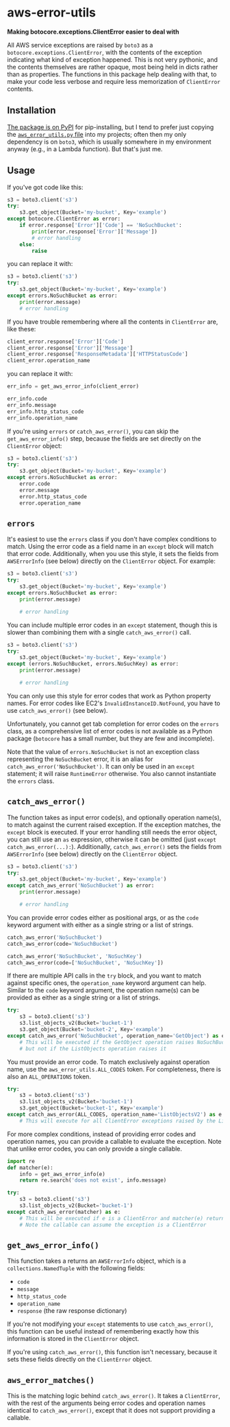 # aws-error-utils
**Making botocore.exceptions.ClientError easier to deal with**

All AWS service exceptions are raised by `boto3` as a `botocore.exceptions.ClientError`, with the contents of the exception indicating what kind of exception happened.
This is not very pythonic, and the contents themselves are rather opaque, most being held in dicts rather than as properties.
The functions in this package help dealing with that, to make your code less verbose and require less memorization of `ClientError` contents.

## Installation

[The package is on PyPI](https://pypi.org/project/aws-error-utils/) for pip-installing, but I tend to prefer just copying the [`aws_error_utils.py` file](https://raw.githubusercontent.com/benkehoe/aws-error-utils/master/aws_error_utils.py) into my projects; often then my only dependency is on `boto3`, which is usually somewhere in my environment anyway (e.g., in a Lambda function). But that's just me.

## Usage
If you've got code like this:

```python
s3 = boto3.client('s3')
try:
    s3.get_object(Bucket='my-bucket', Key='example')
except botocore.ClientError as error:
    if error.response['Error']['Code'] == 'NoSuchBucket':
        print(error.response['Error']['Message'])
        # error handling
    else:
        raise
```

you can replace it with:

```python
s3 = boto3.client('s3')
try:
    s3.get_object(Bucket='my-bucket', Key='example')
except errors.NoSuchBucket as error:
    print(error.message)
    # error handling
```

If you have trouble remembering where all the contents in `ClientError` are, like these:

```python
client_error.response['Error']['Code']
client_error.response['Error']['Message']
client_error.response['ResponseMetadata']['HTTPStatusCode']
client_error.operation_name
```

you can replace it with:

```python
err_info = get_aws_error_info(client_error)

err_info.code
err_info.message
err_info.http_status_code
err_info.operation_name
```

If you're using `errors` or `catch_aws_error()`, you can skip the `get_aws_error_info()` step, because the fields are set directly on the `ClientError` object:

```python
s3 = boto3.client('s3')
try:
    s3.get_object(Bucket='my-bucket', Key='example')
except errors.NoSuchBucket as error:
    error.code
    error.message
    error.http_status_code
    error.operation_name
```

## `errors`
It's easiest to use the `errors` class if you don't have complex conditions to match.
Using the error code as a field name in an `except` block will match that error code.
Additionally, when you use this style, it sets the fields from `AWSErrorInfo` (see below) directly on the `ClientError` object.
For example:

```python
s3 = boto3.client('s3')
try:
    s3.get_object(Bucket='my-bucket', Key='example')
except errors.NoSuchBucket as error:
    print(error.message)

    # error handling
```

You can include multiple error codes in an `except` statement, though this is slower than combining them with a single `catch_aws_error()` call.

```python
s3 = boto3.client('s3')
try:
    s3.get_object(Bucket='my-bucket', Key='example')
except (errors.NoSuchBucket, errors.NoSuchKey) as error:
    print(error.message)

    # error handling
```

You can only use this style for error codes that work as Python property names.
For error codes like EC2's `InvalidInstanceID.NotFound`, you have to use `catch_aws_error()` (see below).

Unfortunately, you cannot get tab completion for error codes on the `errors` class, as a comprehensive list of error codes is not available as a Python package (`botocore` has a small number, but they are few and incomplete).

Note that the value of `errors.NoSuchBucket` is not an exception class representing the `NoSuchBucket` error, it is an alias for `catch_aws_error('NoSuchBucket')`.
It can only be used in an `except` statement; it will raise `RuntimeError` otherwise.
You also cannot instantiate the `errors` class.

## `catch_aws_error()`
The function takes as input error code(s), and optionally operation name(s), to match against the current raised exception. If the exception matches, the `except` block is executed.
If your error handling still needs the error object, you can still use an `as` expression, otherwise it can be omitted (just `except catch_aws_error(...):`).
Additionally, `catch_aws_error()` sets the fields from `AWSErrorInfo` (see below) directly on the `ClientError` object.

```python
s3 = boto3.client('s3')
try:
    s3.get_object(Bucket='my-bucket', Key='example')
except catch_aws_error('NoSuchBucket') as error:
    print(error.message)

    # error handling
```

You can provide error codes either as positional args, or as the `code` keyword argument with either as a single string or a list of strings.

```python
catch_aws_error('NoSuchBucket')
catch_aws_error(code='NoSuchBucket')

catch_aws_error('NoSuchBucket', 'NoSuchKey')
catch_aws_error(code=['NoSuchBucket', 'NoSuchKey'])
```

If there are multiple API calls in the `try` block, and you want to match against specific ones, the `operation_name` keyword argument can help.
Similar to the `code` keyword argument, the operation name(s) can be provided as either as a single string or a list of strings.

```python
try:
    s3 = boto3.client('s3')
    s3.list_objects_v2(Bucket='bucket-1')
    s3.get_object(Bucket='bucket-2', Key='example')
except catch_aws_error('NoSuchBucket', operation_name='GetObject') as error:
    # This will be executed if the GetObject operation raises NoSuchBucket
    # but not if the ListObjects operation raises it
```

You must provide an error code.
To match exclusively against operation name, use the `aws_error_utils.ALL_CODES` token.
For completeness, there is also an `ALL_OPERATIONS` token.

```python
try:
    s3 = boto3.client('s3')
    s3.list_objects_v2(Bucket='bucket-1')
    s3.get_object(Bucket='bucket-1', Key='example')
except catch_aws_error(ALL_CODES, operation_name='ListObjectsV2') as e:
    # This will execute for all ClientError exceptions raised by the ListObjectsV2 call
```

For more complex conditions, instead of providing error codes and operation names, you can provide a callable to evaluate the exception.
Note that unlike error codes, you can only provide a single callable.

```python
import re
def matcher(e):
    info = get_aws_error_info(e)
    return re.search('does not exist', info.message)

try:
    s3 = boto3.client('s3')
    s3.list_objects_v2(Bucket='bucket-1')
except catch_aws_error(matcher) as e:
    # This will be executed if e is a ClientError and matcher(e) returns True
    # Note the callable can assume the exception is a ClientError
```

## `get_aws_error_info()`
This function takes a returns an `AWSErrorInfo` object, which is a `collections.NamedTuple` with the following fields:

* `code`
* `message`
* `http_status_code`
* `operation_name`
* `response` (the raw response dictionary)

If you're not modifying your `except` statements to use `catch_aws_error()`, this function can be useful instead of remembering exactly how this information is stored in the `ClientError` object.

If you're using `catch_aws_error()`, this function isn't necessary, because it sets these fields directly on the `ClientError` object.

## `aws_error_matches()`
This is the matching logic behind `catch_aws_error()`.
It takes a `ClientError`, with the rest of the arguments being error codes and operation names identical to `catch_aws_error()`, except that it does not support providing a callable.
